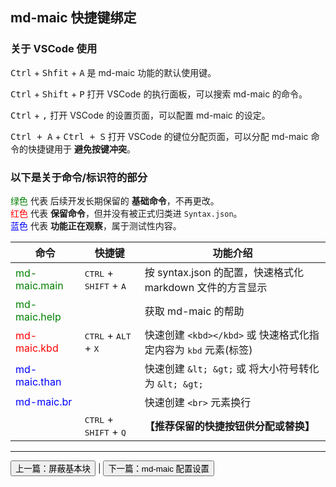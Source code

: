 ## md-maic 快捷键绑定

### 关于 VSCode 使用

<kbd>Ctrl</kbd> + <kbd>Shfit</kbd> + <kbd>A</kbd> 是 md-maic 功能的默认使用键。

<kbd>Ctrl</kbd> + <kbd>Shift</kbd> + <kbd>P</kbd> 打开 VSCode 的执行面板，可以搜索 md-maic 的命令。

<kbd>Ctrl</kbd> + <kbd>,</kbd> 打开 VSCode 的设置页面，可以配置 md-maic 的设定。

<kbd>Ctrl + A</kbd> + <kbd>Ctrl + S</kbd> 打开 VSCode 的键位分配页面，可以分配 md-maic 命令的快捷键用于 **避免按键冲突**。



### 以下是关于命令/标识符的部分
<font color="green">绿色</font> 代表 后续开发长期保留的 **基础命令**，不再更改。<br>
<font color="red">红色</font> 代表 **保留命令**，但并没有被正式归类进 `Syntax.json`。<br>
<font color="blue">蓝色</font> 代表 **功能正在观察**，属于测试性内容。

|命令|快捷键|功能介绍|
|-|-|-|
|<font color="green">md-maic.main</font>|<kbd>CTRL</kbd> + <kbd>SHIFT</kbd> + <kbd>A</kbd>|按 syntax.json 的配置，快速格式化 markdown 文件的方言显示|
|<font color="green">md-maic.help</font>||获取 md-maic 的帮助|
|<font color="red">md-maic.kbd</font>|<kbd>CTRL</kbd> + <kbd>ALT</kbd> + <kbd>X</kbd>|快速创建 `<kbd></kbd>` 或 快速格式化指定内容为 <kbd>kbd</kbd> 元素(标签)|
|<font color="blue">md-maic.than</font>||快速创建 `&lt; &gt;` 或 将大小符号转化为 `&lt; &gt;`|
|<font color="blue">md-maic.br</font>||快速创建 `<br>` 元素换行|
||<kbd>CTRL</kbd> + <kbd>SHIFT</kbd> + <kbd>Q</kbd>|**【推荐保留的快捷按钮供分配或替换】**|
---
[<button>上一篇：屏蔽基本块</button>](./[03]Block%20Item.md) | [<button>下一篇：md-maic 配置设置</button>](./[05]md-maic%20config%20setting.md)